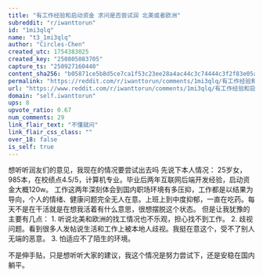 ```yaml
---
title: "有工作经验和启动资金 求问是否尝试润 北美或者欧洲"
subreddit: "r/iwanttorun"
id: "1mi3qlq"
name: "t3_1mi3qlq"
author: "Circles-Chen"
created_utc: 1754383025
created_key: "250805083705"
capture_ts: "250927160440"
content_sha256: "b05871ce5b8d5ce7ca1f53c23ee28a4ac44c3c74444c3f2f83e05a0687b22ff9"
permalink: "https://reddit.com/r/iwanttorun/comments/1mi3qlq/有工作经验和启动资金_求问是否尝试润_北美或者欧洲/"
url: "https://www.reddit.com/r/iwanttorun/comments/1mi3qlq/有工作经验和启动资金_求问是否尝试润_北美或者欧洲/"
domain: "self.iwanttorun"
ups: 8
upvote_ratio: 0.67
num_comments: 29
link_flair_text: "不懂就问"
link_flair_css_class: ""
over_18: false
is_self: true
---
```


想听听润友们的意见，我现在的情况要尝试出去吗 先说下本人情况：
25岁女，985本，在校绩点4.5/5，计算机专业。毕业后两年互联网后端开发经验，启动资金大概120w。
工作这两年深刻体会到国内职场环境有多压抑，工作都是以结果为导向，个人的情绪、健康问题完全无人在意。上班上到中度抑郁，一直在吃药。每天不是在干活就是在想我活着有什么意思，很想摆脱这个状态。
但是让我犹豫的主要有几点： 1.
听说北美和欧洲的找工情况也不乐观，担心找不到工作。 2.
歧视问题。看到很多人发帖说生活和工作上被本地人歧视。我挺在意这个，受不了别人无端的恶意。
3. 怕适应不了陌生的环境。

不是伸手贴，只是想听听大家的建议，我这个情况是努力尝试下，还是安稳在国内躺平。
